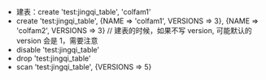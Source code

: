 * 建表：create 'test:jingqi_table', 'colfam1'
* create 'test:jingqi_table', {NAME => 'colfam1', VERSIONS => 3}, {NAME => 'colfam2', VERSIONS => 3} // 建表的时候，如果不写 version, 可能默认的 version 会是 1，需要注意
* disable 'test:jingqi_table'
* drop 'test:jingqi_table'
* scan 'test:jingqi_table', {VERSIONS => 5}